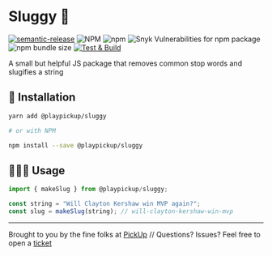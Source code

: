 # Sluggy 🐌

[![semantic-release](https://img.shields.io/badge/%20%20%F0%9F%93%A6%F0%9F%9A%80-semantic--release-e10079.svg)](https://github.com/semantic-release/semantic-release)
![NPM](https://img.shields.io/npm/l/@playpickup/sluggy)
![npm](https://img.shields.io/npm/v/@playpickup/sluggy)
![Snyk Vulnerabilities for npm package](https://img.shields.io/snyk/vulnerabilities/npm/@playpickup/sluggy)
![npm bundle size](https://img.shields.io/bundlephobia/min/@playpickup/sluggy)
[![Test & Build](https://github.com/PlayPickUp/sluggy/actions/workflows/test.yml/badge.svg)](https://github.com/PlayPickUp/sluggy/actions/workflows/test.yml)

A small but helpful JS package that removes common stop words and slugifies a string

## 💾 Installation

```sh
yarn add @playpickup/sluggy

# or with NPM

npm install --save @playpickup/sluggy
```

## 👩🏽‍💻 Usage

```js
import { makeSlug } from @playpickup/sluggy;

const string = "Will Clayton Kershaw win MVP again?";
const slug = makeSlug(string); // will-clayton-kershaw-win-mvp
```

---

Brought to you by the fine folks at [PickUp](https://playpickup.com) // Questions? Issues? Feel free to open a [ticket](https://github.com/PlayPickUp/sluggy/issues)

